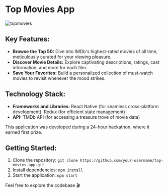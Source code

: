 # Top Movies App

![topmovies](https://github.com/Hamzadaboussi/Top-Movies-App/assets/55136909/08491500-e27f-494c-bf02-2e3e6f7a47ca)


## Key Features:

- **Browse the Top 50:** Dive into IMDb's highest-rated movies of all time, meticulously curated for your viewing pleasure.
- **Discover Movie Details:** Explore captivating descriptions, ratings, cast information, and more for each film.
- **Save Your Favorites:** Build a personalized collection of must-watch movies to revisit whenever the mood strikes.

## Technology Stack:

- **Frameworks and Libraries:** React Native (for seamless cross-platform development), Redux (for efficient state management)
- **API:** TMDb API (for accessing a treasure trove of movie data)


This application was developed during a 24-hour hackathon, where it earned first prize.

## Getting Started:

1. Clone the repository: `git clone https://github.com/your-username/top-movies-app.git`
2. Install dependencies: `npm install`
3. Start the application: `npm start`

Feel free to explore the codebase 🎬
